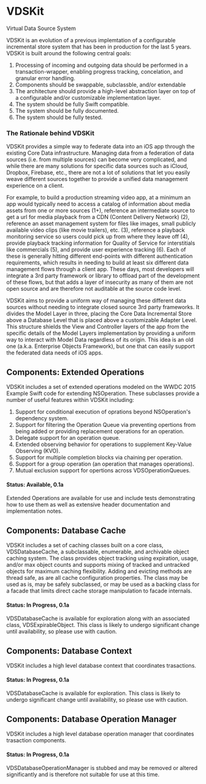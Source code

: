 # VDSKit
Virtual Data Source System

VDSKit is an evolution of a previous implemtation of a configurable incremental store system that has been in production for the last 5 years. VDSKit is built around the following central goals:

1. Processing of incoming and outgoing data should be performed in a transaction-wrapper, enabling progress tracking, concelation, and granular error handling.
2. Components should be swappable, subclassble, and/or extendable
3. The architecture should provide a high-level abstraction layer on top of a configurable and/or customizable implementation layer.
4. The system should be fully Swift compatible.
5. The system should be fully documented.
6. The system should be fully tested.

### The Rationale behind VDSKit
VDSKit provides a simple way to federate data into an iOS app through the existing Core Data infrastructure. Managing data from a federation of data sources (i.e. from multiple sources) can become very complicated, and while there are many solutions for specific data sources such as iCloud, Dropbox, Firebase, etc., there are not a lot of solutions that let you easily weave different sources together to provide a unified data management experience on a client.

For example, to build a production streaming video app, at a minimum an app would typically need to access a catalog of information about media assets from one or more sources (1+), reference an intermediate source to get a url for media playback from a CDN (Content Delivery Network) (2), reference an asset management system for files like images, small publicly available video clips (like movie trailers), etc. (3), reference a playback monitoring service so users could pick up from where they leave off (4), provide playback tracking information for Quality of Service for interstitials like commercials (5), and provide user experience tracking (6). Each of these is generally hitting different end-points with different authentication requirements, which results in needing to build at least six different data management flows through a client app. These days, most developers will integrate a 3rd party framework or library to offload part of the development of these flows, but that adds a layer of insecurity as many of them are not open source and are therefore not auditable at the source code level.

VDSKit aims to provide a uniform way of managing these different data sources without needing to integrate closed source 3rd party frameworks. It divides the Model Layer in three, placing the Core Data Incremental Store above a Database Level that is placed above a customizable Adapter Level. This structure shields the View and Controller layers of the app from the specific details of the Model Layers implementation by providing a uniform way to interact with Model Data regardless of its origin. This idea is an old one (a.k.a. Enterprise Objects Framework), but one that can easily support the federated data needs of iOS apps.

## Components: Extended Operations

VDSKit includes a set of extended operations modeled on the WWDC 2015 Example Swift code for extending NSOperation. These subclasses provide a number of useful features within VDSKit including:

1. Support for conditional execution of oprations beyond NSOperation's dependency system.
2. Support for filtering the Operation Queue via preventing opertions from being added or providing replacement operations for an operation.
3. Delegate support for an operation queue.
4. Extended observing behavior for operations to supplement Key-Value Observing (KVO).
5. Support for multiple completion blocks via chaining per operation.
6. Support for a group operation (an operation that manages operations).
7. Mutual exclusion support for opertions across VDSOperationQueues.

#### Status: Available, 0.1a

Extended Operations are available for use and include tests demonstrating how to use them as well as extensive header documentation and implementation notes.

## Components: Database Cache

VDSKit includes a set of caching classes built on a core class, VDSDatabaseCache, a subclassable, enumerable, and archivable object caching system. The class provides object tracking using expiration, usage, and/or max object counts and supports mixing of tracked and untracked objects for maximum caching flexibility. Adding and evicting methods are thread safe, as are all cache configuration properties. The class may be used as is, may be safely subclassed, or may be used as a backing class for a facade that limits direct cache storage manipulation to facade internals.

#### Status: In Progress, 0.1a

VDSDatabaseCache is available for exploration along with an associated class, VDSExpirableObject. This class is likely to undergo significant change until availability, so please use with caution.

## Components: Database Context

VDSKit includes a high level database context that coordinates trasactions.

#### Status: In Progress, 0.1a

VDSDatabaseCache is available for exploration. This class is likely to undergo significant change until availability, so please use with caution.

## Components: Database Operation Manager

VDSKit includes a high level database operation manager that coordinates trasaction components.

#### Status: In Progress, 0.1a

VDSDatabaseOperationManager is stubbed and may be removed or altered significantly and is therefore not suitable for use at this time.

